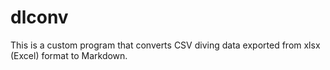 # dlconv

This is a custom program that converts CSV diving data exported from xlsx (Excel) format to Markdown.
